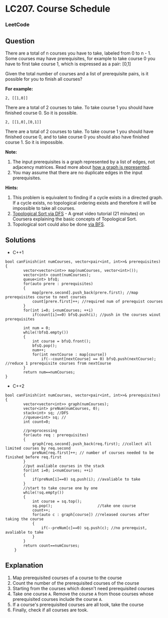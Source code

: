 # LC207. Course Schedule

### LeetCode

## Question

There are a total of n courses you have to take, labeled from 0 to n - 1.
Some courses may have prerequisites, for example to take course 0 you have to first take course 1, which is expressed as a pair: [0,1]

Given the total number of courses and a list of prerequisite pairs, is it possible for you to finish all courses?

**For example:**

`2, [[1,0]]`

There are a total of 2 courses to take. To take course 1 you should have finished course 0. So it is possible.

`2, [[1,0],[0,1]]`

There are a total of 2 courses to take. To take course 1 you should have finished course 0, and to take course 0 you should also have finished course 1. So it is impossible.

**Note:**

1. The input prerequisites is a graph represented by a list of edges, not adjacency matrices. Read more about <a href="https://www.khanacademy.org/computing/computer-science/algorithms/graph-representation/a/representing-graphs">how a graph is represented</a>.
2. You may assume that there are no duplicate edges in the input prerequisites.


**Hints:**

1. This problem is equivalent to finding if a cycle exists in a directed graph. If a cycle exists, no topological ordering exists and therefore it will be impossible to take all courses.
2. <a href="https://www.coursera.org/specializations/algorithms">Topological Sort via DFS</a> - A great video tutorial (21 minutes) on Coursera explaining the basic concepts of Topological Sort.
3. Topological sort could also be done <a href="https://en.wikipedia.org/wiki/Topological_sorting#Algorithms">via BFS</a>.

## Solutions

* C++1
```
bool canFinish(int numCourses, vector<pair<int, int>>& prerequisites) {
        vector<vector<int>> map(numCourses, vector<int>());
        vector<int> count(numCourses);
        queue<int> bfsQ;
        for(auto prere : prerequisites)
        {
            map[prere.second].push_back(prere.first); //map prerequisites course to next courses
            count[prere.first]++; //required num of prerequist courses
        }
        for(int i=0; i<numCourses; ++i)
            if(count[i]==0) bfsQ.push(i); //push in the courses wiout prerequisites
            
        int num = 0;
        while(!bfsQ.empty())
        {
            int course = bfsQ.front();
            bfsQ.pop();
            num++;
            for(int nextCourse : map[course])
                if(--count[nextCourse] == 0) bfsQ.push(nextCourse); //reduce 1 prerequisite courses from nextCourse
        }
        return num==numCourses;
}
```

* C++2
```
bool canFinish(int numCourses, vector<pair<int, int>>& prerequisites) {
        vector<vector<int>> graph(numCourses);
        vector<int> preNum(numCourses, 0);
        stack<int> sq; //DFS
        //queue<int> sq; //
        int count=0;

        //preprocessing
        for(auto req : prerequisites)
        {
            graph[req.second].push_back(req.first); //collect all limited courses by req.second
            preNum[req.first]++; // number of courses needed to be finished before req.first
        }
        //put avaliable courses in the stack
        for(int i=0; i<numCourses; ++i)
        {
            if(preNum[i]==0) sq.push(i); //avaliable to take
        }
        //start to take course one by one
        while(!sq.empty())
        {
            int course = sq.top();
            sq.pop();                    //take one course
            count++;                    
            for(auto c : graph[course]) //released courses after taking the course
            {
                if(--preNum[c]==0) sq.push(c); //no prerequist, avaliable to take
            }
        }
        return count==numCourses;
    }
```

## Explanation

1. Map prerequisited courses of a course to the course
2. Count the number of the prerequisited courses of the course
3. Starting from the courses which doesn't need prerequisited courses
4. Take one course `A`. Remove the course `A` from those courses whose prerequisited courses include the course `A`.
5. If a course's prerequisited courses are all took, take the course
6. Finally, check if all courses are took.